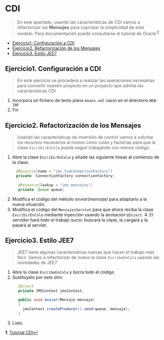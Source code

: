 #  CDI

>En este apartado, usando las características de CDI vamos a refactorizar los __Mensajes__ para coprobar la simplicidad de este modelo.
Para documentación puede consultarse el tutorial de Oracle <sup id="a1">[1](#f1)</sup>

<!-- MarkdownTOC depth=3 -->

- [Ejercicio1. Configuración a CDI](#ejercicio1-configuración-a-cdi)
- [Ejercicio2. Refactorización de los Mensajes](#ejercicio2-refactorización-de-los-mensajes)
- [Ejercicio3. Estilo JEE7](#ejercicio3-estilo-jee7)

<!-- /MarkdownTOC -->

## Ejercicio1. Configuración a CDI

> En este ejercicio se procederá a realizar las operaciones necesarias para convertir nuestro proyecto en un proyecto que admita las características CDI


1. Incorpora un fichero de texto plano `beans.xml` vacío en el directorio `WEB-INF`
2. Fin

## Ejercicio2. Refactorización de los Mensajes

> Usando las características de inversión de control vamos a solicitar los recursos necesarios al mismo como colas y factorías para que la clase `EscribirEnCola` pueda seguir trabajando con menos código. 

1. Abre la clase `EscribirEnCola` y añade las siguiente líneas al comienzo de la clase:

```java
     @Resource(name = "jms_tiwConnectionFactory")   
     private  ConnectionFactory connectionFactory;
    
      @Resource(lookup = "jms_mensajes")
      private  Queue queue;
```

2. Modifica el código del método _enviar(mensaje)_ para adaptarlo a la nueva situación.
3. Modifica el código del `MensajesServlet` para que ahora reciba la clase `EscribirEnCola` mediante inyección usando la anotación `@Inject`.
    4. El servidor hará todo el trabajo sucio: buscará la clase, la cargará y la pasará al servlet.

## Ejercicio3. Estilo JEE7

> JEE7 tiene algunas características nuevas que hacen el trabajo más fácil. Vamos a refactorizar de nuevo la clase `EscribeEnCola` usando las novedades de JEE7
> 

1. Abre la clase `EscribeEnCola` y borra todo el código
2. Sustitúyelo por este otro:

```java
      @Inject
      private JMSContext jmsContext;

      public void enviar(Mensaje mensaje)
      {
        jmsContext.createProducer().send(queue, mensaje);
      }
```

3. Listo.


<b id="f1">1</b>: [Tutorial CDI](https://docs.oracle.com/javaee/7/tutorial/partcdi.htm#GJBNR)[↩](#a1)